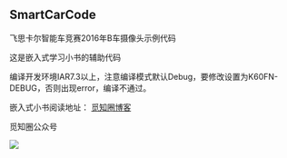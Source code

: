 ## SmartCarCode
飞思卡尔智能车竞赛2016年B车摄像头示例代码

这是嵌入式学习小书的辅助代码

编译开发环境IAR7.3以上，注意编译模式默认Debug，要修改设置为K60FN-DEBUG，否则出现error，编译不通过。

嵌入式小书阅读地址：
[觅知圈博客](https://blog.mizhiquan.com/)

觅知圈公众号

![](https://www.mizhiquan.com/static/images/qrcode.jpg)
